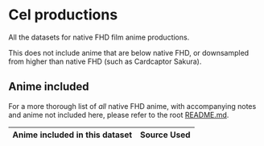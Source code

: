 # Cel productions

All the datasets for native FHD film anime productions.

This does not include anime that are below native FHD,
or downsampled from higher than native FHD
(such as Cardcaptor Sakura).

## Anime included

For a more thorough list of _all_ native FHD anime,
with accompanying notes and anime not included here,
please refer to the root [README.md].

| Anime included in this dataset | Source Used |
| ------------------------------ | ----------- |

[README.md]: ../README.md
